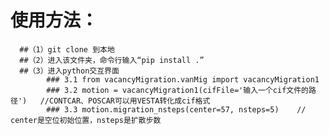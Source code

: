 # 使用方法：
      ##（1）git clone 到本地
      ##（2）进入该文件夹，命令行输入“pip install .”
      ##（3）进入python交互界面
            ### 3.1 from vacancyMigration.vanMig import vacancyMigration1
            ### 3.2 motion = vacancyMigration1(cifFile='输入一个cif文件的路径')   //CONTCAR、POSCAR可以用VESTA转化成cif格式
            ### 3.3 motion.migration_nsteps(center=57, nsteps=5)    // center是空位初始位置，nsteps是扩散步数
